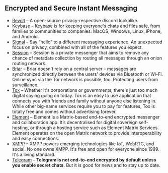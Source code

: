 ## Encrypted and Secure Instant Messaging

  * [Revolt](https://revolt.chat/) – A open-source privacy-respective discord lookalike.
  * [Keybase](https://keybase.io/) – Keybase is for keeping everyone's chats and files safe, from families to communities to companies. MacOS, Windows, Linux, iPhone, and Android.
  * [Signal](https://signal.org/) – Say “hello” to a different messaging experience. An unexpected focus on privacy, combined with all of the features you expect.
  * [Session](https://getsession.org/) – Session is a private messenger that aims to remove any chance of metadata collection by routing all messages through an onion routing network.
  * [Briar](https://briarproject.org/) – Briar doesn't rely on a central server – messages are synchronized directly between the users' devices via Bluetooth or Wi-Fi. Online sync via the Tor network is possible, too. Protecting users from surveillance.
  * [Tox](https://tox.chat/) – Whether it's corporations or governments, there's just too much digital spying going on today. Tox is an easy to use application that connects you with friends and family without anyone else listening in. While other big-name services require you to pay for features, Tox is totally free and comes without advertising forever.
  * [Element](https://element.io/) – Element is a Matrix-based end-to-end encrypted messenger and collaboration app. It’s decentralised for digital sovereign self-hosting, or through a hosting service such as Element Matrix Services. Element operates on the open Matrix network to provide interoperability and easy connections.
  * [XMPP](https://list.jabber.at/) – XMPP powers emerging technologies like IoT, WebRTC, and social. No one owns XMPP. It's free and open for everyone since 1999. It's a living standard.
  * [Telegram](https://telegram.org/) – **Telegram is not end-to-end encrypted by default unless you enable secret chats.** But it is good for news and to stay up to date.
